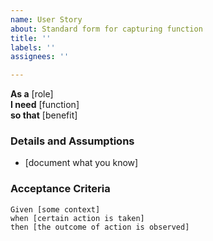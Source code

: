 ```yaml
---
name: User Story
about: Standard form for capturing function
title: ''
labels: ''
assignees: ''

---
```


**As a** [role]  
 **I need** [function]  
 **so that** [benefit]  
   
 ### Details and Assumptions
 * [document what you know]
   
 ### Acceptance Criteria  
   
 ```gherkin
 Given [some context]
 when [certain action is taken]
 then [the outcome of action is observed]
 ```

